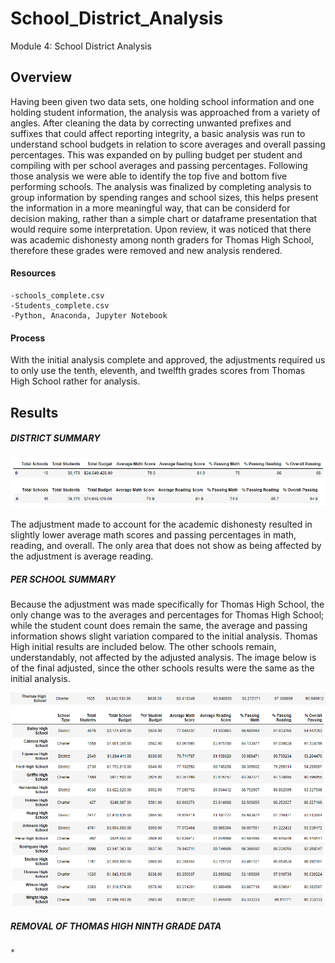 # School_District_Analysis
Module 4: School District Analysis

## Overview
Having been given two data sets, one holding school information and one holding student information, the analysis was approached from a variety of angles. After cleaning the data by correcting unwanted prefixes and suffixes that could affect reporting integrity, a basic analysis was run to understand school budgets in relation to score averages and overall passing percentages. This was expanded on by pulling budget per student and compiling with per school averages and passing percentages. Following those analysis we were able to identify the top five and bottom five performing schools. The analysis was finalized by completing analysis to group information by spending ranges and school sizes, this helps present the information in a more meaningful way, that can be considerd for decision making, rather than a simple chart or dataframe presentation that would require some interpretation. Upon review, it was noticed that there was academic dishonesty among nonth graders for Thomas High School, therefore these grades were removed and new analysis rendered.

#### Resources
    -schools_complete.csv
    -Students_complete.csv
    -Python, Anaconda, Jupyter Notebook
    
#### Process
With the initial analysis complete and approved, the adjustments required us to only use the tenth, eleventh, and twelfth grades scores from Thomas High School rather for analysis.

## Results
##### DISTRICT SUMMARY
![original_district_summary](https://github.com/RachelRautenberg/School_District_Analysis/blob/main/Resources/original_district_summary.PNG)
![adjusted_district_summary](https://github.com/RachelRautenberg/School_District_Analysis/blob/main/Resources/adjusted_district_summary.PNG)

The adjustment made to account for the academic dishonesty resulted in slightly lower average math scores and passing percentages in math, reading, and overall. The only area that does not show as being affected by the adjustment is average reading. 

##### PER SCHOOL SUMMARY
Because the adjustment was made specifically for Thomas High School, the only change was to the averages and percentages for Thomas High School; while the student count does remain the same, the average and passing information shows slight variation compared to the initial analysis. Thomas High initial results are included below. The other schools remain, understandably, not affected by the adjusted analysis.  The image below is of the final adjusted, since the other schools results were the same as the initial analysis.

![thomas_high_initial](https://github.com/RachelRautenberg/School_District_Analysis/blob/main/Resources/thomas_high_initial.PNG)
![adjusted_per_school](https://github.com/RachelRautenberg/School_District_Analysis/blob/main/Resources/adjusted_per_school_summary.PNG)

##### REMOVAL OF THOMAS HIGH NINTH GRADE DATA
    * 


